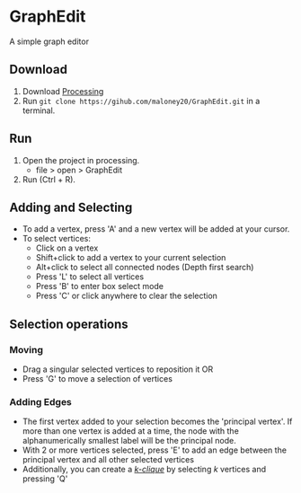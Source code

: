 # GraphEdit
A simple graph editor

## Download
1. Download [Processing](https://processing.org/download/)
2.  Run 
    `git clone https://gihub.com/maloney20/GraphEdit.git` 
in a terminal.
## Run
1. Open the project in processing.
    - file > open > GraphEdit
2. Run (Ctrl + R).


## Adding and Selecting
- To add a vertex, press 'A' and a new vertex will be added at your cursor.
- To select vertices:
    - Click on a vertex
    - Shift+click to add a vertex to your current selection
    - Alt+click to select all connected nodes (Depth first search)
    - Press 'L' to select all vertices
    - Press 'B' to enter box select mode 
    - Press 'C' or click anywhere to clear the selection

## Selection operations
### Moving
- Drag a singular selected vertices to reposition it OR
- Press 'G' to move a selection of vertices
### Adding Edges
- The first vertex added to your selection becomes the 'principal vertex'. If more than one vertex is added at a time, the node with the alphanumerically smallest label will be the principal node. 
- With 2 or more vertices selected, press 'E' to add an edge between the principal vertex and all other selected vertices
- Additionally, you can create a [*k-clique*](https://en.wikipedia.org/wiki/Clique_(graph_theory)) by selecting *k* vertices and pressing 'Q'
